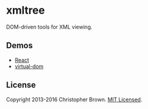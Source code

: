 # xmltree

DOM-driven tools for XML viewing.


## Demos

- [React](https://chbrown.github.io/xmltree/demo/react/)
- [virtual-dom](https://chbrown.github.io/xmltree/demo/virtual-dom/)


## License

Copyright 2013-2016 Christopher Brown. [MIT Licensed](http://chbrown.github.io/licenses/MIT/#2013-2016).
